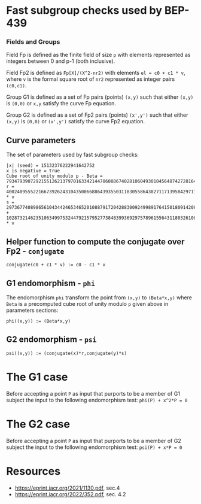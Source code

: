 # Fast subgroup checks used by BEP-439

### Fields and Groups

Field Fp is defined as the finite field of size `p` with elements represented as integers between 0 and p-1 (both inclusive). 

Field Fp2 is defined as `Fp[X]/(X^2-nr2)` with elements  `el = c0 + c1 * v`, where `v` is the formal square root of `nr2` represented as integer pairs `(c0,c1)`.
 
Group G1 is defined as a set of Fp pairs (points) `(x,y)` such that either `(x,y)` is  `(0,0)` or `x,y` satisfy the curve Fp equation.

Group G2 is defined as a set of Fp2 pairs (points) `(x',y')` such that either `(x,y)` is `(0,0)` or `(x',y')` satisfy the curve Fp2 equation.

## Curve parameters

The set of parameters used by fast subgroup checks:

```
|x| (seed) = 15132376222941642752
x is negative = true
Cube root of unity modulo p - Beta = 793479390729215512621379701633421447060886740281060493010456487427281649075476305620758731620350
r = 4002409555221667392624310435006688643935503118305586438271171395842971157480381377015405980053539358417135540939437 * v
s = 2973677408986561043442465346520108879172042883009249989176415018091420807192182638567116318576472649347015917690530 + 1028732146235106349975324479215795277384839936929757896155643118032610843298655225875571310552543014690878354869257 * v
```

## Helper function to compute the conjugate over Fp2 - `conjugate`

`conjugate(c0 + c1 * v) := c0 - c1 * v`

## G1 endomorphism - `phi`

The endomorphism `phi` transform the point from `(x,y)` to `(Beta*x,y)` where `Beta` is a precomputed cube root of unity modulo `p` given above in parameters sections:

`phi((x,y)) := (Beta*x,y)`

## G2 endomorphism - `psi`

`psi((x,y)) := (conjugate(x)*r,conjugate(y)*s)`

# The G1 case

Before accepting a point `P` as input that purports to be a member of G1 subject the input to the following endomorphism test: `phi(P) + x^2*P = 0`


# The G2 case

Before accepting a point `P` as input that purports to be a member of G2 subject the input to the following endomorphism test: `psi(P) + x*P = 0`

# Resources

* https://eprint.iacr.org/2021/1130.pdf, sec.4
* https://eprint.iacr.org/2022/352.pdf, sec. 4.2
